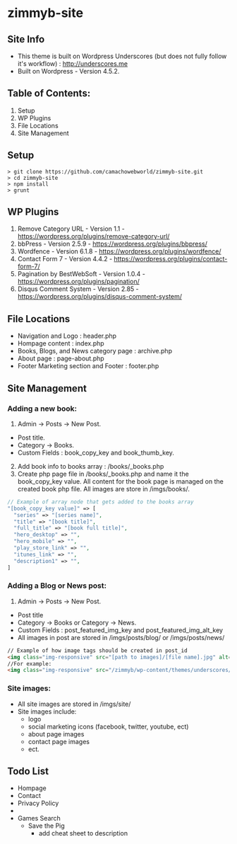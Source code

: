 # zimmyb-site

Site Info
---------------
* This theme is built on Wordpress Underscores (but does not fully follow it's workflow) : http://underscores.me
* Built on Wordpress - Version 4.5.2.

Table of Contents:
---------------
1. Setup
2. WP Plugins
3. File Locations
4. Site Management

Setup
---------------
```
> git clone https://github.com/camachowebworld/zimmyb-site.git
> cd zimmyb-site
> npm install
> grunt
```

WP Plugins
---------------
1. Remove Category URL - Version 1.1 - https://wordpress.org/plugins/remove-category-url/
2. bbPress - Version 2.5.9 - https://wordpress.org/plugins/bbpress/
3. Wordfence - Version 6.1.8 - https://wordpress.org/plugins/wordfence/
4. Contact Form 7 - Version 4.4.2 - https://wordpress.org/plugins/contact-form-7/
5. Pagination by BestWebSoft - Version 1.0.4 - https://wordpress.org/plugins/pagination/
6. Disqus Comment System - Version 2.85 - https://wordpress.org/plugins/disqus-comment-system/

File Locations
---------------
* Navigation and Logo : header.php
* Hompage content : index.php
* Books, Blogs, and News category page : archive.php
* About page : page-about.php
* Footer Marketing section and Footer : footer.php


Site Management
---------------
### Adding a new book:
1. Admin -> Posts -> New Post.
  * Post title.
  * Category -> Books.
  * Custom Fields : book_copy_key and book_thumb_key.
2. Add book info to books array : /books/_books.php
3. Create php page file in /books/_books.php and name it the book_copy_key value. All content for the book page is managed on the created book php file. All images are store in /imgs/books/.
```php
// Example of array node that gets added to the books array
"[book_copy_key value]" => [
  "series" => "[series name]",
  "title" => "[book title]",
  "full_title" => "[book full title]",
  "hero_desktop" => "",
  "hero_mobile" => "",
  "play_store_link" => "",
  "itunes_link" => "",
  "description1" => "",
]
```

### Adding a Blog or News post:
1. Admin -> Posts -> New Post.
  * Post title
  * Category -> Books or Category -> News.
  * Custom Fields : post_featured_img_key and post_featured_img_alt_key
  * All images in post are stored in /imgs/posts/blog/ or /imgs/posts/news/
```html
// Example of how image tags should be created in post_id
<img class="img-responsive" src="[path to images]/[file name].jpg" alt="[give description of image]" />
//For example:
<img class="img-responsive" src="/zimmyb/wp-content/themes/underscores/imgs/posts/blog/blog_post_3.jpg" alt="Blog post 3 image of lion" />
```

### Site images:
* All site images are stored in /imgs/site/
* Site images include:
  * logo
  * social marketing icons (facebook, twitter, youtube, ect)
  * about page images
  * contact page images
  * ect.

Todo List
---------------
- Hompage
- Contact
- Privacy Policy
-
- Games Search
    - Save the Pig
        - add cheat sheet to description
